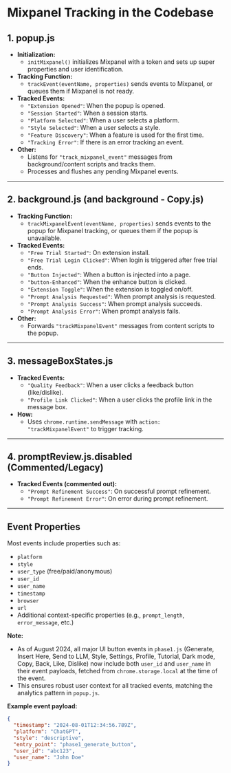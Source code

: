 # Mixpanel Tracking in the Codebase

## 1. popup.js
- **Initialization:**
  - `initMixpanel()` initializes Mixpanel with a token and sets up super properties and user identification.
- **Tracking Function:**
  - `trackEvent(eventName, properties)` sends events to Mixpanel, or queues them if Mixpanel is not ready.
- **Tracked Events:**
  - `"Extension Opened"`: When the popup is opened.
  - `"Session Started"`: When a session starts.
  - `"Platform Selected"`: When a user selects a platform.
  - `"Style Selected"`: When a user selects a style.
  - `"Feature Discovery"`: When a feature is used for the first time.
  - `"Tracking Error"`: If there is an error tracking an event.
- **Other:**
  - Listens for `"track_mixpanel_event"` messages from background/content scripts and tracks them.
  - Processes and flushes any pending Mixpanel events.

---

## 2. background.js (and background - Copy.js)
- **Tracking Function:**
  - `trackMixpanelEvent(eventName, properties)` sends events to the popup for Mixpanel tracking, or queues them if the popup is unavailable.
- **Tracked Events:**
  - `"Free Trial Started"`: On extension install.
  - `"Free Trial Login Clicked"`: When login is triggered after free trial ends.
  - `"Button Injected"`: When a button is injected into a page.
  - `"button-Enhanced"`: When the enhance button is clicked.
  - `"Extension Toggle"`: When the extension is toggled on/off.
  - `"Prompt Analysis Requested"`: When prompt analysis is requested.
  - `"Prompt Analysis Success"`: When prompt analysis succeeds.
  - `"Prompt Analysis Error"`: When prompt analysis fails.
- **Other:**
  - Forwards `"trackMixpanelEvent"` messages from content scripts to the popup.

---

## 3. messageBoxStates.js
- **Tracked Events:**
  - `"Quality Feedback"`: When a user clicks a feedback button (like/dislike).
  - `"Profile Link Clicked"`: When a user clicks the profile link in the message box.
- **How:**
  - Uses `chrome.runtime.sendMessage` with `action: "trackMixpanelEvent"` to trigger tracking.

---

## 4. promptReview.js.disabled (Commented/Legacy)
- **Tracked Events (commented out):**
  - `"Prompt Refinement Success"`: On successful prompt refinement.
  - `"Prompt Refinement Error"`: On error during prompt refinement.

---

## Event Properties

Most events include properties such as:
- `platform`
- `style`
- `user_type` (free/paid/anonymous)
- `user_id`
- `user_name`
- `timestamp`
- `browser`
- `url`
- Additional context-specific properties (e.g., `prompt_length`, `error_message`, etc.)

**Note:**
- As of August 2024, all major UI button events in `phase1.js` (Generate, Insert Here, Send to LLM, Style, Settings, Profile, Tutorial, Dark mode, Copy, Back, Like, Dislike) now include both `user_id` and `user_name` in their event payloads, fetched from `chrome.storage.local` at the time of the event.
- This ensures robust user context for all tracked events, matching the analytics pattern in `popup.js`.

**Example event payload:**
```json
{
  "timestamp": "2024-08-01T12:34:56.789Z",
  "platform": "ChatGPT",
  "style": "descriptive",
  "entry_point": "phase1_generate_button",
  "user_id": "abc123",
  "user_name": "John Doe"
}
``` 